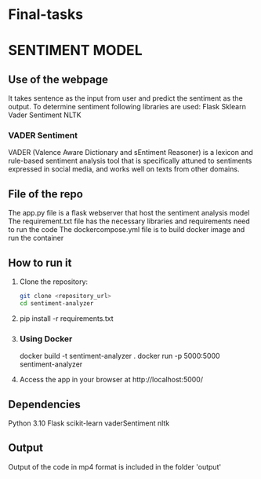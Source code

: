 # Final-tasks
# **SENTIMENT MODEL**

## Use of the webpage
It takes sentence as the input from user and predict the sentiment as the output. To determine sentiment following libraries are used:
Flask
Sklearn
Vader Sentiment
NLTK

### VADER Sentiment
VADER (Valence Aware Dictionary and sEntiment Reasoner) is a lexicon and rule-based sentiment analysis tool that is specifically attuned to sentiments expressed in social media, and works well on texts from other domains.

## File of the repo
The app.py file is a flask webserver that host the sentiment analysis model 
The requirement.txt file has the necessary libraries and requirements need to run the code
The dockercompose.yml file is to build docker image and run the container

## How to run it
1. Clone the repository:

   ```bash
   git clone <repository_url>
   cd sentiment-analyzer

2. pip install -r requirements.txt

3. ### Using Docker
   docker build -t sentiment-analyzer .
   docker run -p 5000:5000 sentiment-analyzer

4. Access the app in your browser at http://localhost:5000/

## Dependencies
Python 3.10
Flask
scikit-learn
vaderSentiment
nltk




## Output
Output of the code in mp4 format is included in the folder 'output'
